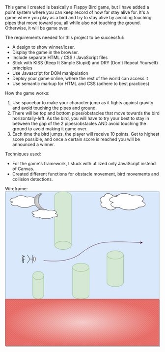 This game I created is basically a Flappy Bird game, but I have added a point system where you can keep record of how far stay alive for. It's a game where you play as a bird and try to stay alive by avoiding touching pipes that move toward you, all while also not touching the ground. Otherwise, it will be game over.

The requirements needed for this project to be successful:
- A design to show winner/loser.
- Display the game in the browser.
- Include separate HTML / CSS / JavaScript files
- Stick with KISS (Keep It Simple Stupid) and DRY 
    (Don't Repeat Yourself) principles
- Use Javascript for DOM manipulation
- Deploy your game online, where the rest of the world 
    can access it
- Use semantic markup for HTML and CSS (adhere to best 
    practices)

How the game works:
1. Use spacebar to make your character jump as it fights against gravity and avoid touching the pipes and ground.
2. There will be top and bottom pipes/obstacles that move towards the bird horizontally-left. As the bird, you will have to try your best to stay in between the gap of the 2 pipes/obstacles AND avoid touching the ground to avoid making it game over.
3. Each time the bird jumps, the player will receive 10 points. Get to highest score possible, and once a certain score is reached you will be announced a winner.

Techniques used:
- For the game's framework, I stuck with utilized only JavaScript instead of Canvas. 
- Created different functions for obstacle movement, bird movements and collision detections.

Wireframe:
![Diagram](Wireframe.jpg)